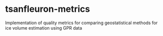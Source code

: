 # tsanfleuron-metrics
Implementation of quality metrics for comparing geostatistical methods for ice volume estimation using GPR data
